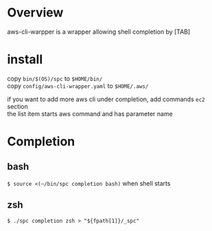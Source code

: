 
# Overview
 
aws-cli-warpper is a wrapper allowing shell completion by [TAB]  

# install

copy `bin/$(OS)/spc` to `$HOME/bin/`  
copy `config/aws-cli-wrapper.yaml` to `$HOME/.aws/`  

if you want to add more aws cli under completion, add commands `ec2` section  
the list item starts aws command and has parameter name  

# Completion  

## bash  
`$ source <(~/bin/spc completion bash)` when shell starts  

## zsh
`$ ./spc completion zsh > "${fpath[1]}/_spc"`  


